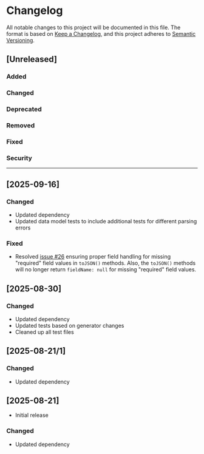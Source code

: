 # Changelog

All notable changes to this project will be documented in this file.
The format is based on [Keep a Changelog](https://keepachangelog.com/en/1.1.0/), and this project adheres to [Semantic Versioning](https://semver.org/spec/v2.0.0.html).

## [Unreleased]

### Added

### Changed

### Deprecated

### Removed

### Fixed

### Security

---

## [2025-09-16]

### Changed

- Updated dependency
- Updated data model tests to include additional tests for different parsing errors

### Fixed

- Resolved [issue #26](https://github.com/Paqrat76/ts-fhir-datamodels/issues/26) ensuring proper field handling
  for missing  "required" field values in `toJSON()` methods. Also, the `toJSON()` methods will no longer return
  `fieldName: null` for missing "required" field values.


## [2025-08-30]

### Changed

- Updated dependency
- Updated tests based on generator changes
- Cleaned up all test files


## [2025-08-21/1]

### Changed

- Updated dependency


## [2025-08-21]

- Initial release

### Changed

 - Updated dependency
